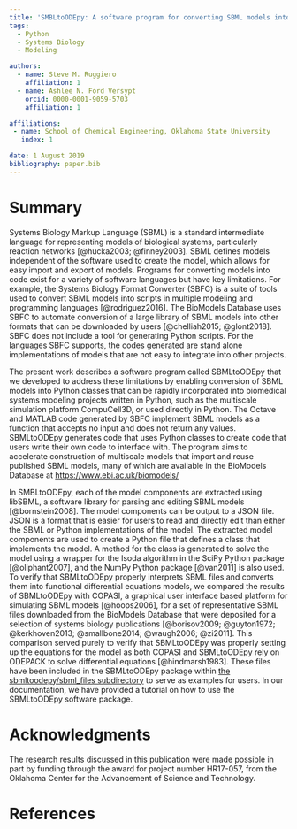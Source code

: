 ```yaml
---
title: 'SMBLtoODEpy: A software program for converting SBML models into ODE models in Python'
tags:
  - Python
  - Systems Biology
  - Modeling

authors:
  - name: Steve M. Ruggiero
    affiliation: 1
  - name: Ashlee N. Ford Versypt
    orcid: 0000-0001-9059-5703
    affiliation: 1

affiliations:
 - name: School of Chemical Engineering, Oklahoma State University
   index: 1

date: 1 August 2019
bibliography: paper.bib
---
```


# Summary


Systems Biology Markup Language (SBML) is a standard intermediate language for representing models of biological systems,
particularly reaction networks [@hucka2003; @finney2003].
SBML defines models independent of the software used to create the model, which allows for easy import and export of models.
Programs for converting models into code exist for a variety of software languages but have key limitations.
For example, the Systems Biology Format Converter (SBFC) is a suite of tools used to convert SBML models into scripts in multiple modeling and programming languages [@rodriguez2016].
The BioModels Database uses SBFC to automate conversion of a large library of SBML models into other formats that can be downloaded by users [@chelliah2015; @glont2018].
SBFC does not include a tool for generating Python scripts. For the languages SBFC supports, the codes generated are stand alone implementations of models that are not easy to integrate into other projects.  

The present work describes a software program called SBMLtoODEpy that we developed to address these limitations by enabling conversion of SBML models into Python classes that can be rapidly incorporated into biomedical systems modeling projects written in Python,
such as the multiscale simulation platform CompuCell3D, or used directly in Python. The Octave and MATLAB code generated by SBFC implement SBML models as a function that accepts no input and does not return any values.
SBMLtoODEpy generates code that uses Python classes to create code that users write their own code to interface with.
The program aims to accelerate construction of multiscale models that import and reuse published SBML models,
many of which are available in the BioModels Database at https://www.ebi.ac.uk/biomodels/

In SMBLtoODEpy, each of the model components are extracted using libSBML,
a software library for parsing and editing SBML models [@bornstein2008].
The model components can be output to a JSON file. JSON is a format that is easier for users to read and directly edit than either the SBML or Python implementations of the model.
The extracted model components are used to create a Python file that defines a class that implements the model.
A method for the class is generated to solve the model using a wrapper for the lsoda algorithm in the SciPy Python package [@oliphant2007], and the NumPy Python package [@van2011] is also used.
To verify that SBMLtoODEpy properly interprets SBML files and converts them into functional differential equations models, we compared the results of SBMLtoODEpy with COPASI, a graphical user interface based platform for simulating SBML models [@hoops2006], for a set of representative SBML files downloaded from the BioModels Database that were deposited for a selection of systems biology publications [@borisov2009; @guyton1972; @kerkhoven2013; @smallbone2014; @waugh2006; @zi2011].
This comparison served purely to verify that SBMLtoODEpy was properly setting up the equations for the model as both COPASI and SBMLtoODEpy rely on ODEPACK to solve differential equations [@hindmarsh1983]. These files have been included in the SBMLtoODEpy package within [the sbmltoodepy/sbml_files subdirectory](https://github.com/SMRuggiero/sbmltoodepy/tree/master/sbmltoodepy/sbml_files) to serve as examples for users. In our documentation, we have provided a tutorial on how to use the SBMLtoODEpy software package.

# Acknowledgments

The research results discussed in this publication were made possible in part by funding through the award for project number HR17-057, from the Oklahoma Center for the Advancement of Science and Technology.

# References
